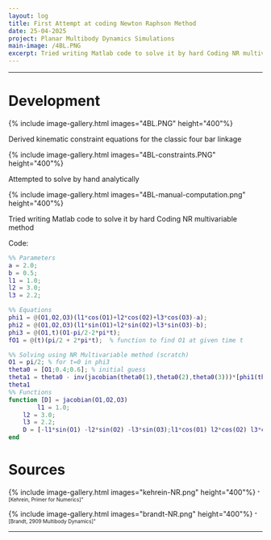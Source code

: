```yaml
---
layout: log
title: First Attempt at coding Newton Raphson Method
date: 25-04-2025
project: Planar Multibody Dynamics Simulations
main-image: /4BL.PNG
excerpt: Tried writing Matlab code to solve it by hard Coding NR multivariable method
---
```


---
# Development
{% include image-gallery.html images="4BL.PNG" height="400"%}

Derived kinematic constraint equations for the classic four bar linkage

{% include image-gallery.html images="4BL-constraints.PNG" height="400"%}

Attempted to solve by hand analytically 

{% include image-gallery.html images="4BL-manual-computation.png" height="400"%}

Tried writing Matlab code to solve it by hard Coding NR multivariable method


Code:
```matlab
%% Parameters 
a = 2.0;
b = 0.5;
l1 = 1.0;
l2 = 3.0;
l3 = 2.2;

%% Equations
phi1 = @(O1,O2,O3)(l1*cos(O1)+l2*cos(O2)+l3*cos(O3)-a);
phi2 = @(O1,O2,O3)(l1*sin(O1)+l2*sin(O2)+l3*sin(O3)-b);
phi3 = @(O1,t)(O1-pi/2-2*pi*t);
fO1 = @(t)(pi/2 + 2*pi*t);  % function to find O1 at given time t 

%% Solving using NR Multivariable method (scratch)
O1 = pi/2; % for t=0 in phi3
theta0 = [O1;0.4;0.6]; % initial guess
theta1 = theta0 - inv(jacobian(theta0(1),theta0(2),theta0(3)))*[phi1(theta0(1),theta0(2),theta0(3));phi2(theta0(1),theta0(2),theta0(3));phi3(theta0(1),0)];
theta1
%% Functions
function [D] = jacobian(O1,O2,O3)
		l1 = 1.0;
    l2 = 3.0;
    l3 = 2.2;
    D = [-l1*sin(O1) -l2*sin(O2) -l3*sin(O3);l1*cos(O1) l2*cos(O2) l3*cos(O3);1 0 0];
end
```

# Sources
{% include image-gallery.html images="kehrein-NR.png" height="400"%}
<span style="font-size: 10px">"[Kehrein, Primer for Numerics]"</span>  

{% include image-gallery.html images="brandt-NR.png" height="400"%}
<span style="font-size: 10px">"[Brandt, 2909 Multibody Dynamics]"</span> 

---